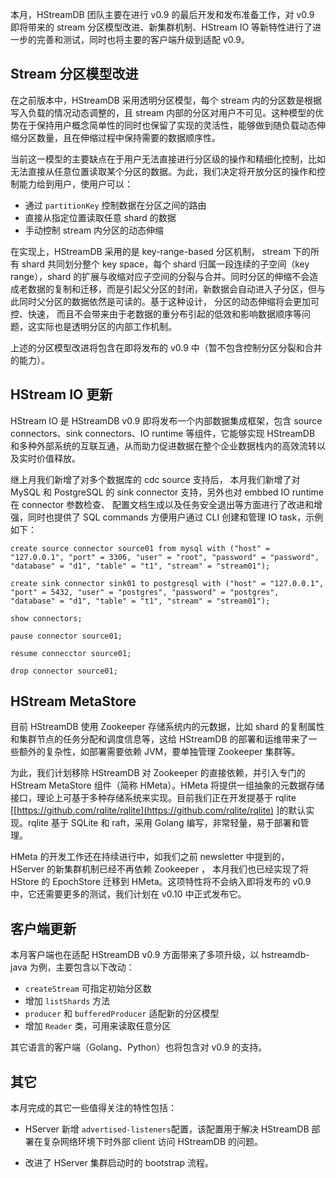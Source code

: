 本月，HStreamDB 团队主要在进行 v0.9 的最后开发和发布准备工作，对 v0.9 即将带来的 stream 分区模型改进、新集群机制、HStream IO 等新特性进行了进一步的完善和测试，同时也将主要的客户端升级到适配 v0.9。

## Stream 分区模型改进

在之前版本中，HStreamDB 采用透明分区模型，每个 stream 内的分区数是根据写入负载的情况动态调整的，且 stream 内部的分区对用户不可见。这种模型的优势在于保持用户概念简单性的同时也保留了实现的灵活性，能够做到随负载动态伸缩分区数量，且在伸缩过程中保持需要的数据顺序性。

当前这一模型的主要缺点在于用户无法直接进行分区级的操作和精细化控制，比如无法直接从任意位置读取某个分区的数据。为此，我们决定将开放分区的操作和控制能力给到用户，使用户可以：

- 通过 `partitionKey` 控制数据在分区之间的路由
- 直接从指定位置读取任意 shard 的数据
- 手动控制 stream 内分区的动态伸缩

在实现上，HStreamDB 采用的是 key-range-based 分区机制， stream 下的所有 shard 共同划分整个 key space，每个 shard 归属一段连续的子空间（key range），shard 的扩展与收缩对应子空间的分裂与合并。同时分区的伸缩不会造成老数据的复制和迁移，而是引起父分区的封闭，新数据会自动进入子分区，但与此同时父分区的数据依然是可读的。基于这种设计， 分区的动态伸缩将会更加可控、快速， 而且不会带来由于老数据的重分布引起的低效和影响数据顺序等问题，这实际也是透明分区的内部工作机制。

上述的分区模型改进将包含在即将发布的 v0.9 中（暂不包含控制分区分裂和合并的能力）。

## HStream IO 更新

HStream IO 是 HStreamDB v0.9 即将发布一个内部数据集成框架，包含 source connectors、sink connectors、IO runtime 等组件，它能够实现 HStreamDB 和多种外部系统的互联互通，从而助力促进数据在整个企业数据栈内的高效流转以及实时价值释放。

继上月我们新增了对多个数据库的 cdc source 支持后， 本月我们新增了对 MySQL 和 PostgreSQL 的 sink connector 支持，另外也对 embbed IO runtime 在 connector 参数检查、 配置文档生成以及任务安全退出等方面进行了改进和增强，同时也提供了 SQL commands 方便用户通过 CLI 创建和管理 IO task，示例如下：

```
create source connector source01 from mysql with ("host" = "127.0.0.1", "port" = 3306, "user" = "root", "password" = "password", "database" = "d1", "table" = "t1", "stream" = "stream01");

create sink connector sink01 to postgresql with ("host" = "127.0.0.1", "port" = 5432, "user" = "postgres", "password" = "postgres", "database" = "d1", "table" = "t1", "stream" = "stream01");

show connectors;

pause connector source01;

resume connecctor source01;

drop connector source01;
```

## HStream MetaStore

目前 HStreamDB 使用 Zookeeper 存储系统内的元数据，比如 shard 的复制属性和集群节点的任务分配和调度信息等，这给 HStreamDB 的部署和运维带来了一些额外的复杂性，如部署需要依赖 JVM，要单独管理 Zookeeper 集群等。

为此，我们计划移除 HStreamDB 对 Zookeeper 的直接依赖，并引入专门的 HStream MetaStore 组件（简称 HMeta）。HMeta 将提供一组抽象的元数据存储接口，理论上可基于多种存储系统来实现。目前我们正在开发提基于 rqlite [[https://github.com/rqlite/rqlite](https://github.com/rqlite/rqlite) ]的默认实现。rqlite 基于 SQLite 和 raft，采用 Golang 编写，非常轻量，易于部署和管理。

HMeta 的开发工作还在持续进行中，如我们之前 newsletter 中提到的， HServer 的新集群机制已经不再依赖 Zookeeper ， 本月我们也已经实现了将 HStore 的 EpochStore 迁移到 HMeta。这项特性将不会纳入即将发布的 v0.9 中，它还需要更多的测试，我们计划在 v0.10 中正式发布它。

## 客户端更新

本月客户端也在适配 HStreamDB v0.9 方面带来了多项升级，以 hstreamdb-java 为例，主要包含以下改动：

- `createStream` 可指定初始分区数
- 增加 `listShards` 方法
- `producer` 和 `bufferedProducer` 适配新的分区模型
- 增加 `Reader` 类，可用来读取任意分区

其它语言的客户端（Golang、Python）也将包含对 v0.9 的支持。

## 其它

本月完成的其它一些值得关注的特性包括：

- HServer 新增 `advertised-listeners`配置，该配置用于解决 HStreamDB 部署在复杂网络环境下时外部 client 访问 HStreamDB 的问题。

- 改进了 HServer 集群启动时的 bootstrap 流程。
